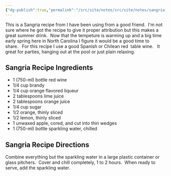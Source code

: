 ```yaml
---
{"dg-publish":true,"permalink":"/src/site/notes/src/site/notes/sangria-recipe/","tags":["sangria","recipe"]}
---
```




This is a Sangria recipe from I have been using from a good friend.  I'm not sure where he got the recipe to give it proper attribution but this makes a great summer drink.  Now that the tempeture is warming up and a big time early spring here in North Carolina I figure it would be a good time to share.   For this recipe I use a good Spanish or Chilean red  table wine.   It great for parties, hanging out at the pool or just plain relaxing.

## Sangria Recipe Ingredients

  * 1 (750-ml) bottle red wine
  * 1/4 cup brandy
  * 1/4 cup orange flavored liqueur
  * 2 tablespoons lime juice
  * 2 tablespoons orange juice
  * 1/4 cup sugar
  * 1/2 orange, thinly sliced
  * 1/2 lemon, thinly sliced
  * 1 unwaxed apple, cored, and cut into thin wedges
  * 1 (750-ml) bottle sparkling water, chilled

## Sangria Recipe Directions


Combine everything but the sparkling water in a large plastic container or glass pitchers.  Cover and chill completely, 1 to 2 hours.  When ready to serve, add the sparkling water.
